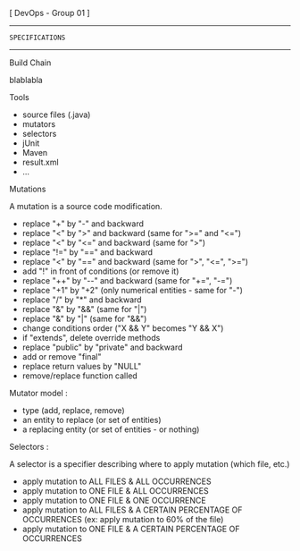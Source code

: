 [ DevOps - Group 01 ]

------------------------
	SPECIFICATIONS
------------------------

Build Chain

blablabla


Tools

- source files (.java) 
- mutators
- selectors
- jUnit
- Maven
- result.xml
- ...


Mutations

A mutation is a source code modification.

- replace "+" by "-" and backward
- replace "<" by ">" and backward (same for ">=" and "<=")
- replace "<" by "<=" and backward (same for ">")
- replace "!=" by "==" and backward
- replace "<" by "==" and backward (same for ">", "<=", ">=")
- add "!" in front of conditions (or remove it)
- replace "++" by "--" and backward (same for "+=", "-=")
- replace "+1" by "+2" (only numerical entities - same for "-") 
- replace "/" by "*" and backward
- replace "&" by "&&" (same for "|")
- replace "&" by "|" (same for "&&")
- change conditions order ("X && Y" becomes "Y && X")
- if "extends", delete override methods
- replace "public" by "private" and backward
- add or remove "final"
- replace return values by "NULL"
- remove/replace function called 


Mutator model :
- type (add, replace, remove)
- an entity to replace (or set of entities)
- a replacing entity  (or set of entities - or nothing)


Selectors :

A selector is a specifier describing where to apply mutation (which file, etc.)

- apply mutation to ALL FILES & ALL OCCURRENCES 
- apply mutation to ONE FILE & ALL OCCURRENCES
- apply mutation to ONE FILE & ONE OCCURRENCE
- apply mutation to ALL FILES & A CERTAIN PERCENTAGE OF OCCURRENCES (ex: apply mutation to 60% of the file)
- apply mutation to ONE FILE & A CERTAIN PERCENTAGE OF OCCURRENCES
